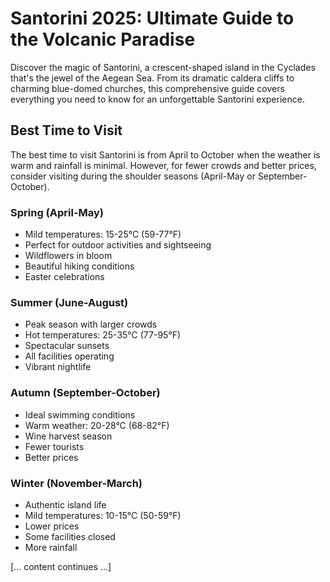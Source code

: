 # Santorini 2025: Ultimate Guide to the Volcanic Paradise

Discover the magic of Santorini, a crescent-shaped island in the Cyclades that's the jewel of the Aegean Sea. From its dramatic caldera cliffs to charming blue-domed churches, this comprehensive guide covers everything you need to know for an unforgettable Santorini experience.

## Best Time to Visit

The best time to visit Santorini is from April to October when the weather is warm and rainfall is minimal. However, for fewer crowds and better prices, consider visiting during the shoulder seasons (April-May or September-October).

### Spring (April-May)
- Mild temperatures: 15-25°C (59-77°F)
- Perfect for outdoor activities and sightseeing
- Wildflowers in bloom
- Beautiful hiking conditions
- Easter celebrations

### Summer (June-August)
- Peak season with larger crowds
- Hot temperatures: 25-35°C (77-95°F)
- Spectacular sunsets
- All facilities operating
- Vibrant nightlife

### Autumn (September-October)
- Ideal swimming conditions
- Warm weather: 20-28°C (68-82°F)
- Wine harvest season
- Fewer tourists
- Better prices

### Winter (November-March)
- Authentic island life
- Mild temperatures: 10-15°C (50-59°F)
- Lower prices
- Some facilities closed
- More rainfall

[... content continues ...]
